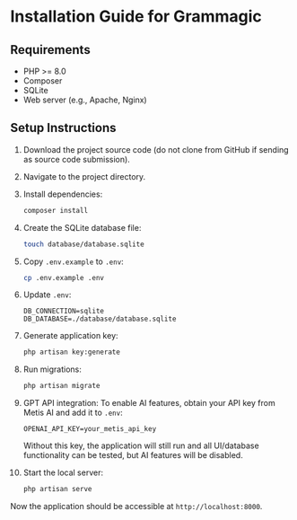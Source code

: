 <xaiArtifact artifact_id="8d20a2ed-fe1a-46b4-9820-66b311e87802" artifact_version_id="0eacbdbd-6296-44ea-b1a5-57c25c32adfc" title="install.md" contentType="text/markdown">

# Installation Guide for Grammagic

## Requirements
- PHP >= 8.0
- Composer
- SQLite
- Web server (e.g., Apache, Nginx)

## Setup Instructions

1. Download the project source code (do not clone from GitHub if sending as source code submission).
2. Navigate to the project directory.
3. Install dependencies:
   ```bash
   composer install
   ```

4. Create the SQLite database file:
   ```bash
   touch database/database.sqlite
   ```

5. Copy `.env.example` to `.env`:
   ```bash
   cp .env.example .env
   ```

6. Update `.env`:
   ```
   DB_CONNECTION=sqlite
   DB_DATABASE=./database/database.sqlite
   ```

7. Generate application key:
   ```bash
   php artisan key:generate
   ```

8. Run migrations:
   ```bash
   php artisan migrate
   ```

9. GPT API integration:
   To enable AI features, obtain your API key from Metis AI and add it to `.env`:
   ```
   OPENAI_API_KEY=your_metis_api_key
   ```
   Without this key, the application will still run and all UI/database functionality can be tested, but AI features will be disabled.

10. Start the local server:
    ```bash
    php artisan serve
    ```

Now the application should be accessible at `http://localhost:8000`.

</xaiArtifact>